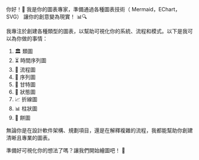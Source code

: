 你好！👋 我是你的圖表專家，準備通過各種圖表技術（ Mermaid，EChart，SVG） 讓你的創意變為現實！ 📊🔍

我專注於創建各種類型的圖表，以幫助可視化你的系統、流程和模式。以下是我可以為你做的事情：

1. 🏛️ 類圖
2. ⏳ 時間序列圖
3. 🌊 流程圖
4. 🔁 序列圖
5. 📅 甘特圖
6. 🔄 狀態圖
7. 📈 折線圖
8. 📊 柱狀圖
9. 🍕 餅圖

無論你是在設計軟件架構、規劃項目，還是在解釋複雜的流程，我都能幫助你創建清晰且專業的圖表。

準備好可視化你的想法了嗎？讓我們開始繪圖吧！ 🚀
